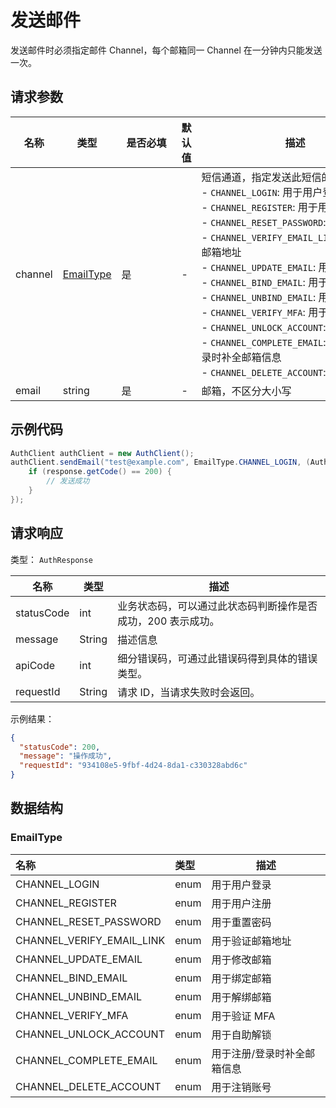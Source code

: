 # 发送邮件

<LastUpdated />

发送邮件时必须指定邮件 Channel，每个邮箱同一 Channel 在一分钟内只能发送一次。

## 请求参数

| 名称 | 类型 | <div style="width:80px">是否必填</div> | 默认值 | <div style="width:300px">描述</div> | <div style="width:200px"></div>示例值</div> |
| ---- | ---- | ---- | ---- | ---- | ---- |
| channel | <a href="#EmailType">EmailType</a> | 是 | - | 短信通道，指定发送此短信的目的：<br>- `CHANNEL_LOGIN`: 用于用户登录<br>- `CHANNEL_REGISTER`: 用于用户注册<br>- `CHANNEL_RESET_PASSWORD`: 用于重置密码<br>- `CHANNEL_VERIFY_EMAIL_LINK`: 用于验证邮箱地址<br>- `CHANNEL_UPDATE_EMAIL`: 用于修改邮箱<br>- `CHANNEL_BIND_EMAIL`: 用于绑定邮箱<br>- `CHANNEL_UNBIND_EMAIL`: 用于解绑邮箱<br>- `CHANNEL_VERIFY_MFA`: 用于验证 MFA<br>- `CHANNEL_UNLOCK_ACCOUNT`: 用于自助解锁<br>- `CHANNEL_COMPLETE_EMAIL`: 用于注册/登录时补全邮箱信息   <br>- `CHANNEL_DELETE_ACCOUNT`: 用于注销账号<br>  | `CHANNEL_LOGIN` |
| email | string | 是 | - | 邮箱，不区分大小写  | `test@example.com` |


## 示例代码
```java
AuthClient authClient = new AuthClient();
authClient.sendEmail("test@example.com", EmailType.CHANNEL_LOGIN, (AuthCallback) response -> {
    if (response.getCode() == 200) {
      	// 发送成功
    }
});
```


## 请求响应

类型： `AuthResponse`

| 名称 | 类型 | 描述 |
| ---- | ---- | ---- |
| statusCode | int | 业务状态码，可以通过此状态码判断操作是否成功，200 表示成功。 |
| message | String | 描述信息 |
| apiCode | int | 细分错误码，可通过此错误码得到具体的错误类型。 |
| requestId | String | 请求 ID，当请求失败时会返回。 |



示例结果：

```json
{
  "statusCode": 200,
  "message": "操作成功",
  "requestId": "934108e5-9fbf-4d24-8da1-c330328abd6c"
}
```

## 数据结构

### <a id="EmailType"></a> EmailType

| 名称                      | 类型 | 描述                        |
| :------------------------ | :--- | --------------------------- |
| CHANNEL_LOGIN             | enum | 用于用户登录                |
| CHANNEL_REGISTER          | enum | 用于用户注册                |
| CHANNEL_RESET_PASSWORD    | enum | 用于重置密码                |
| CHANNEL_VERIFY_EMAIL_LINK | enum | 用于验证邮箱地址            |
| CHANNEL_UPDATE_EMAIL      | enum | 用于修改邮箱                |
| CHANNEL_BIND_EMAIL        | enum | 用于绑定邮箱                |
| CHANNEL_UNBIND_EMAIL      | enum | 用于解绑邮箱                |
| CHANNEL_VERIFY_MFA        | enum | 用于验证 MFA                |
| CHANNEL_UNLOCK_ACCOUNT    | enum | 用于自助解锁                |
| CHANNEL_COMPLETE_EMAIL    | enum | 用于注册/登录时补全邮箱信息 |
| CHANNEL_DELETE_ACCOUNT    | enum | 用于注销账号                |
